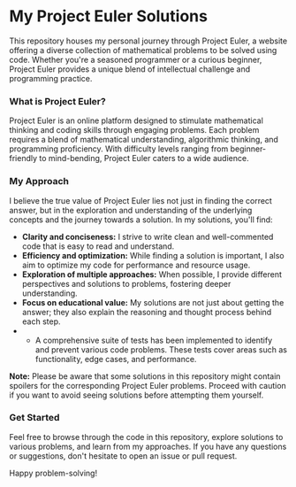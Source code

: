 # My Project Euler Solutions

This repository houses my personal journey through Project Euler, a website offering a diverse collection of mathematical problems to be solved using code. Whether you're a seasoned programmer or a curious beginner, Project Euler provides a unique blend of intellectual challenge and programming practice.

### What is Project Euler?

Project Euler is an online platform designed to stimulate mathematical thinking and coding skills through engaging problems. Each problem requires a blend of mathematical understanding, algorithmic thinking, and programming proficiency. With difficulty levels ranging from beginner-friendly to mind-bending, Project Euler caters to a wide audience.

### My Approach

I believe the true value of Project Euler lies not just in finding the correct answer, but in the exploration and understanding of the underlying concepts and the journey towards a solution. In my solutions, you'll find:

* **Clarity and conciseness:** I strive to write clean and well-commented code that is easy to read and understand.
* **Efficiency and optimization:** While finding a solution is important, I also aim to optimize my code for performance and resource usage.
* **Exploration of multiple approaches:** When possible, I provide different perspectives and solutions to problems, fostering deeper understanding.
* **Focus on educational value:** My solutions are not just about getting the answer; they also explain the reasoning and thought process behind each step.
* * A comprehensive suite of tests has been implemented to identify and prevent various code problems. These tests cover areas such as functionality, edge cases, and performance.

**Note:** Please be aware that some solutions in this repository might contain spoilers for the corresponding Project Euler problems. Proceed with caution if you want to avoid seeing solutions before attempting them yourself.

### Get Started

Feel free to browse through the code in this repository, explore solutions to various problems, and learn from my approaches. If you have any questions or suggestions, don't hesitate to open an issue or pull request.

Happy problem-solving!
